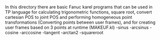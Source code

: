In this directory there are basic Fanuc karel programs that can be used in TP language for calculating trigonometric functions, square root, convert cartesian POS to joint POS and performing homogeneous point transformations
(Converting points between user frames), and for creating user frames based on 3 points at runtime (MAKEUF.kl)
-sinus
-arcsinus
-cosine
-arccosine
-tangent
-arctan2
-squareroot
